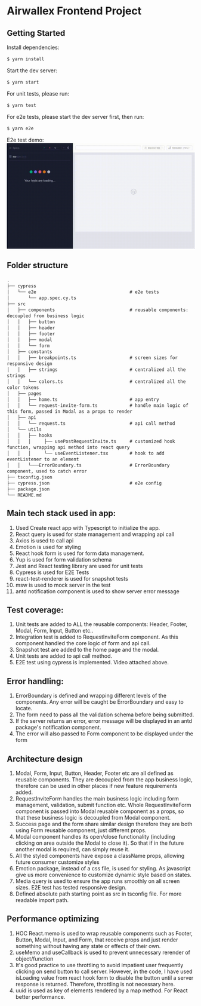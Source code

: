 # Airwallex Frontend Project

## Getting Started

Install dependencies:

```bash
$ yarn install
```

Start the dev server:

```bash
$ yarn start
```

For unit tests, please run:

```bash
$ yarn test
```

For e2e tests, please start the dev server first, then run:

```bash
$ yarn e2e
```

E2e test demo:
![Animated GIF](./cypress/videos/app.spec.cy.ts.gif)

## Folder structure

```
.
├── cypress
│   └── e2e                                   # e2e tests
│       └── app.spec.cy.ts
├── src
│   ├── components                            # reusable components: decoupled from business logic
│   │   ├── button
│   │   ├── header
│   │   ├── footer
│   │   ├── modal
│   │   └── form
│   ├── constants
│   │   ├── breakpoints.ts                    # screen sizes for responsive design
│   │   ├── strings                           # centralized all the strings
│   │   └── colors.ts                         # centralized all the color tokens
│   ├── pages
│   │   ├── home.ts                           # app entry
│   │   └── request-invite-form.ts            # handle main logic of this form, passed in Modal as a props to render
│   ├── api
│   │   └── request.ts                        # api call method
│   └── utils
│   │   ├── hooks
│   │   │     ├── usePostRequestInvite.ts     # customized hook function, wrapping api method into react query
│   │   │     └── useEventListener.tsx        # hook to add eventListener to an element
│   │   └───ErrorBoundary.ts                  # ErrorBoundary component, used to catch error
├── tsconfig.json
├── cypress.json                              # e2e config
├── package.json
└── README.md
```

## Main tech stack used in app:

1. Used Create react app with Typescript to initialize the app.
2. React query is used for state management and wrapping api call
3. Axios is used to call api
4. Emotion is used for styling
5. React hook form is used for form data management.
6. Yup is used for form validation schema
7. Jest and React testing library are used for unit tests
8. Cypress is used for E2E Tests
9. react-test-renderer is used for snapshot tests
10. msw is used to mock server in the test
11. antd notification component is used to show server error message

## Test coverage:

1. Unit tests are added to ALL the reusable components: Header, Footer, Modal, Form, Input, Button etc..
2. Integration test is added to RequestInviteForm component. As this component handled the core logic of form and api call.
3. Snapshot test are added to the home page and the modal.
4. Unit tests are added to api call method.
5. E2E test using cypress is implemented. Video attached above.

## Error handling:

1. ErrorBoundary is defined and wrapping different levels of the components. Any error will be caught be ErrorBoundary and easy to locate.
2. The form need to pass all the validation schema before being submitted.
3. If the server returns an error, error message will be displayed in an antd package's notification component.
4. The error will also passed to Form component to be displayed under the form

## Architecture design

1. Modal, Form, Input, Button, Header, Footer etc are all defined as reusable components. They are decoupled from the app business logic, therefore can be used in other places if new feature requirements added.
2. RequestInviteForm handles the main business logic including form management, validation, submit function etc. Whole RequestInviteForm component is passed into Modal reusable component as a props, so that these business logic is decoupled from Modal component.
3. Success page and the form share similar design therefore they are both using Form reusable component, just different props.
4. Modal component handles its open/close functionality (including clicking on area outside the Modal to close it). So that if in the future another modal is required, can simply reuse it.
5. All the styled components have expose a className props, allowing future consumer customize styles
6. Emotion package, instead of a css file, is used for styling. As javascript give us more convenience to customize dynamic style based on states.
7. Media query is used to ensure the app runs smoothly on all screen sizes. E2E test has tested responsive design.
8. Defined absolute path starting point as src in tsconfig file. For more readable import path.

## Performance optimizing

1. HOC React.memo is used to wrap reusable components such as Footer, Button, Modal, Input, and Form, that receive props and just render something without having any state or effects of their own.
2. useMemo and useCallback is used to prevent unnecessary rerender of object/function
3. It's good practice to use throttling to avoid impatient user frequently clicking on send button to call server. However, in the code, I have used isLoading value from react hook form to disable the button until a server response is returned. Therefore, throttling is not necessary here.
4. uuid is used as key of elements rendered by a map method. For React better performance.
